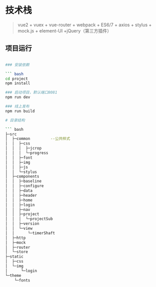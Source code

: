 # 技术栈

> vue2 + vuex + vue-router + webpack + ES6/7 + axios + stylus + mock.js + element-UI +jQuery（第三方插件）

## 项目运行

``` bash

### 安装依赖

``` bash
cd project
npm install

### 启动项目，默认端口8081
npm run dev

### 线上发布
npm run build

# 目录结构

``` bash
├─src
│  ├─common			--公共样式
│  │  ├─css
│  │  │  ├─jcrop
│  │  │  └─progress
│  │  ├─font
│  │  ├─img
│  │  ├─js
│  │  └─stylus
│  ├─components
│  │  ├─baseline
│  │  ├─configure
│  │  ├─data
│  │  ├─header
│  │  ├─home
│  │  ├─login
│  │  ├─nav
│  │  ├─project
│  │  │  └─projectSub
│  │  ├─version
│  │  └─view
│  │      └─timerShaft
│  ├─http
│  ├─mock
│  ├─router
│  └─store
├─static
│  ├─css
│  └─img
│      └─login
└─theme
    └─fonts

